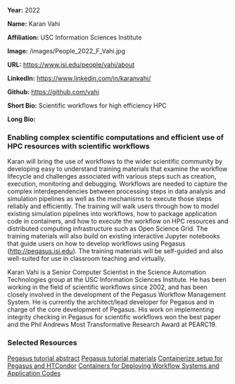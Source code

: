 **Year:** 2022

**Name:** Karan Vahi

**Affiliation:** USC Information Sciences Institute

**Image:** /images/People_2022_F_Vahi.jpg

**URL:** https://www.isi.edu/people/vahi/about

**LinkedIn:** https://www.linkedin.com/in/karanvahi/

**Github:** https://github.com/vahi

**Short Bio:** Scientific workflows for high efficiency HPC

**Long Bio:**
### Enabling complex scientific computations and efficient use of HPC resources with scientific workflows
Karan will bring the use of workflows to the wider scientific community by developing easy to understand training materials that examine the workflow lifecycle and challenges associated with various steps such as creation, execution, monitoring and debugging. Workflows are needed to capture the complex interdependencies between processing steps in data analysis and simulation pipelines as well as the mechanisms to execute those steps reliably and efficiently. The training will walk users through how to model existing simulation pipelines into workflows, how to package application code in containers, and how to execute the workflow on HPC resources and distributed computing infrastructure such as Open Science Grid. The training materials will also build on existing interactive Jupyter notebooks that guide users on how to develop workflows using Pegasus (http://pegasus.isi.edu). The training materials will be self-guided and also well-suited for use in classroom teaching and virtually.

Karan Vahi is a Senior Computer Scientist in the Science Automation Technologies group at the USC Information Sciences Institute. He has been working in the field of scientific workflows since 2002, and has been closely involved in the development of the Pegasus Workflow Management System. He is currently the architect/lead developer for Pegasus and in charge of the core development of Pegasus. His work on implementing integrity checking in Pegasus for scientific workflows won the best paper and the Phil Andrews Most Transformative Research Award at PEARC19.

### Selected Resources
<a href="https://www.escience-conference.org/2022/tutorials/pegasus_50_workflows/" class="link-row">Pegasus tutorial abstract</a>
<a href="https://github.com/pegasus-isi/pegasus-usc-tutorial" class="link-row">Pegasus tutorial materials</a>
<a href="https://github.com/vahi/pegasus-annex" class="link-row">Containerize setup for Pegasus and HTCondor</a>
<a href="https://bssw.io/blog_posts/containers-for-deploying-workflow-systems-and-application-codes" class="link-row">Containers for Deploying Workflow Systems and Application Codes</a>
